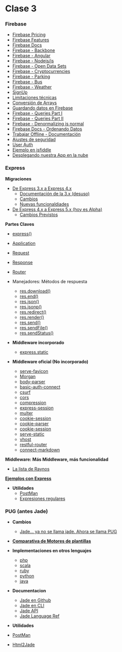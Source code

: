 # Clase 3

### Firebase

- [Firebase Pricing](https://www.firebase.com/pricing.html)
- [Firebase Features](https://www.firebase.com/features.html)
- [Firebase Docs](https://www.firebase.com/docs/)
- [Firebase - Backbone](https://www.firebase.com/docs/web/libraries/backbone/quickstart.html)
- [Firebase - Angular](https://www.firebase.com/docs/web/libraries/angular/quickstart.html)
- [Firebase - Nodejs/js](https://www.firebase.com/docs/web/quickstart.html)
- [Firebase - Open Data Sets](https://www.firebase.com/docs/open-data/)
- [Firebase - Cryptocurrencies](https://www.firebase.com/docs/open-data/cryptocurrencies.html)
- [Firebase - Parking](https://www.firebase.com/docs/open-data/parking.html)
- [Firebase - Bus](https://www.firebase.com/docs/open-data/transit.html)
- [Firebase - Weather](https://www.firebase.com/docs/open-data/weather.html)
- [SignUp](https://www.firebase.com/signup/)
- [Limitaciones técnicas](https://www.firebase.com/docs/web/guide/understanding-data.html#section-limitations)
- [Conversión de Arrays](https://www.firebase.com/docs/web/guide/understanding-data.html#section-arrays-in-firebase)
- [Guardando datos en Firebase](https://www.firebase.com/docs/web/guide/saving-data.html#section-ways-to-save)
- [Firebase - Queries Part I](https://www.firebase.com/blog/2013-10-01-queries-part-one.html)
- [Firebase - Queries Part II](https://www.firebase.com/blog/2014-01-02-queries-part-two.html)
- [Firebase - Denormalizing is normal](https://www.firebase.com/blog/2013-04-12-denormalizing-is-normal.html)
- [Firebase Docs - Ordenando Datos](https://www.firebase.com/docs/web/guide/retrieving-data.html#section-ordered-data)
- [Trabajar Offline - Documentación](https://www.firebase.com/docs/web/guide/saving-data.html#section-writes-offline)
- [Ajustes de seguridad](https://www.firebase.com/docs/security/guide/securing-data.html)
- [User Auth](https://www.firebase.com/docs/web/guide/user-auth.html)
- [Ejemplo en jsfiddle](http://jsfiddle.net/firebase/a221m6pb/embedded/result,js,css/)
- [Desplegando nuestra App en la nube](https://www.firebase.com/docs/web/guide/deploying.html)

### Express

**Migraciones**
- [De Express 3.x a Express 4.x](http://expressjs.com/es/guide/migrating-4.html)
  - [Documentación de la 3.x (desuso)](http://expressjs.com/es/3x/api.html)
  - [Cambios](http://expressjs.com/es/guide/migrating-4.html)
  - [Nuevas funcionaldiades](https://github.com/expressjs/express/wiki/New-features-in-4.x?_ga=1.226364894.554285759.1461232316)
- [De Express 4.x a Express 5.x (hoy es Alpha)](http://expressjs.com/es/guide/migrating-5.html)
  - [Cambios Previstos](https://github.com/expressjs/express/pull/2237?_ga=1.29731835.554285759.1461232316)

**Partes Claves**
- [express()](http://expressjs.com/es/4x/api.html#express)
- [Application](http://expressjs.com/es/4x/api.html#application)
- [Request](http://expressjs.com/es/4x/api.html#request)
- [Response](http://expressjs.com/es/4x/api.html#response)
- [Router](http://expressjs.com/es/4x/api.html#router)

- Manejadores: Métodos de respuesta
  - [res.download()](http://expressjs.com/es/4x/api.html#res.download)
  - [res.end()](http://expressjs.com/es/4x/api.html#res.end)
  - [res.json()](http://expressjs.com/es/4x/api.html#res.json)
  - [res.jsonp()](http://expressjs.com/es/4x/api.html#res.jsonp)
  - [res.redirect()](http://expressjs.com/es/4x/api.html#res.redirect)
  - [res.render()](http://expressjs.com/es/4x/api.html#res.render)
  - [res.send()](http://expressjs.com/es/4x/api.html#res.send)
  - [res.sendFile()](http://expressjs.com/es/4x/api.html#res.sendFile)
  - [res.sendStatus()](http://expressjs.com/es/4x/api.html#res.sendStatus)

- **Middleware incorporado**
  - [express.static](https://github.com/expressjs/serve-static)

- **Middleware oficial (No incorporado)**
  - [serve-favicon](https://github.com/expressjs/serve-favicon)
  - [Morgan](https://github.com/expressjs/morgan)
  - [body-parser](https://github.com/expressjs/body-parser)
  - [basic-auth-connect](https://github.com/expressjs/basic-auth-connect)
  - [csurf](https://github.com/expressjs/csurf)
  - [cors](https://github.com/expressjs/cors)
  - [compression](https://github.com/expressjs/compression)
  - [express-session](https://github.com/expressjs/session)
  - [multer](https://github.com/expressjs/multer)
  - [cookie-session](https://github.com/expressjs/cookie-session)
  - [cookie-parser](https://github.com/expressjs/cookie-parser)
  - [cookie-session](https://github.com/expressjs/cookie-session)
  - [serve-static](https://github.com/expressjs/serve-static)
  - [vhost](https://github.com/expressjs/vhost)
  - [restful-router](https://github.com/expressjs/restful-router)
  - [connect-markdown](https://github.com/expressjs/connect-markdown)

**Middleware: Más Middleware, más funcionalidad**
- [La lista de Raynos](https://github.com/Raynos/http-framework/wiki/Modules)

**[Ejemplos con Express](https://github.com/expressjs/express/tree/master/examples)**

- **Utilidades**
  - [PostMan](https://chrome.google.com/webstore/detail/postman/fhbjgbiflinjbdggehcddcbncdddomop)
  - [Expresiones regulares](https://regex101.com/)

### PUG (antes Jade)

- **Cambios**
  - [Jade... ya no se llama jade. Ahora se llama PUG](https://github.com/pugjs/pug/issues/2184)

- **[Comparativa de Motores de plantillas](https://strongloop.com/strongblog/compare-javascript-templates-jade-mustache-dust/)**

- **Implementaciones en otros lenguajes**
  - [php](https://github.com/kylekatarnls/jade-php)
  - [scala](https://scalate.github.io/scalate/documentation/scaml-reference.html)
  - [ruby](https://github.com/slim-template/slim)
  - [python](https://github.com/SyrusAkbary/pyjade)
  - [java](https://github.com/neuland/jade4j)

- **Documentacion**
  - [Jade en Github](https://github.com/jadejs/jade)
  - [Jade en CLI](http://jade-lang.com/command-line/)
  - [Jade API](http://jade-lang.com/api/)
  - [Jade Language Ref](http://jade-lang.com/reference/)

- **Utilidades**
 - [PostMan](https://chrome.google.com/webstore/detail/postman/fhbjgbiflinjbdggehcddcbncdddomop)
 - [Html2Jade](http://html2jade.org/)